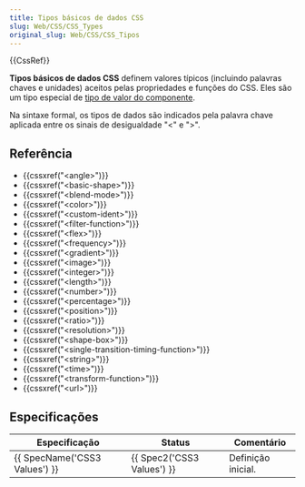 ```yaml
---
title: Tipos básicos de dados CSS
slug: Web/CSS/CSS_Types
original_slug: Web/CSS/CSS_Tipos
---
```


{{CssRef}}

**Tipos básicos de dados CSS** definem valores típicos (incluindo palavras chaves e unidades) aceitos pelas propriedades e funções do CSS. Eles são um tipo especial de [tipo de valor do componente](https://www.w3.org/TR/css3-values/#component-types).

Na sintaxe formal, os tipos de dados são indicados pela palavra chave aplicada entre os sinais de desigualdade "<" e ">".

## Referência

- {{cssxref("&lt;angle&gt;")}}
- {{cssxref("&lt;basic-shape&gt;")}}
- {{cssxref("&lt;blend-mode&gt;")}}
- {{cssxref("&lt;color&gt;")}}
- {{cssxref("&lt;custom-ident&gt;")}}
- {{cssxref("&lt;filter-function&gt;")}}
- {{cssxref("&lt;flex&gt;")}}
- {{cssxref("&lt;frequency&gt;")}}
- {{cssxref("&lt;gradient&gt;")}}
- {{cssxref("&lt;image&gt;")}}
- {{cssxref("&lt;integer&gt;")}}
- {{cssxref("&lt;length&gt;")}}
- {{cssxref("&lt;number&gt;")}}
- {{cssxref("&lt;percentage&gt;")}}
- {{cssxref("&lt;position&gt;")}}
- {{cssxref("&lt;ratio&gt;")}}
- {{cssxref("&lt;resolution&gt;")}}
- {{cssxref("&lt;shape-box&gt;")}}
- {{cssxref("&lt;single-transition-timing-function&gt;")}}
- {{cssxref("&lt;string&gt;")}}
- {{cssxref("&lt;time&gt;")}}
- {{cssxref("&lt;transform-function&gt;")}}
- {{cssxref("&lt;url&gt;")}}

## Especificações

| Especificação                            | Status                               | Comentário         |
| ---------------------------------------- | ------------------------------------ | ------------------ |
| {{ SpecName('CSS3 Values') }} | {{ Spec2('CSS3 Values') }} | Definição inicial. |
